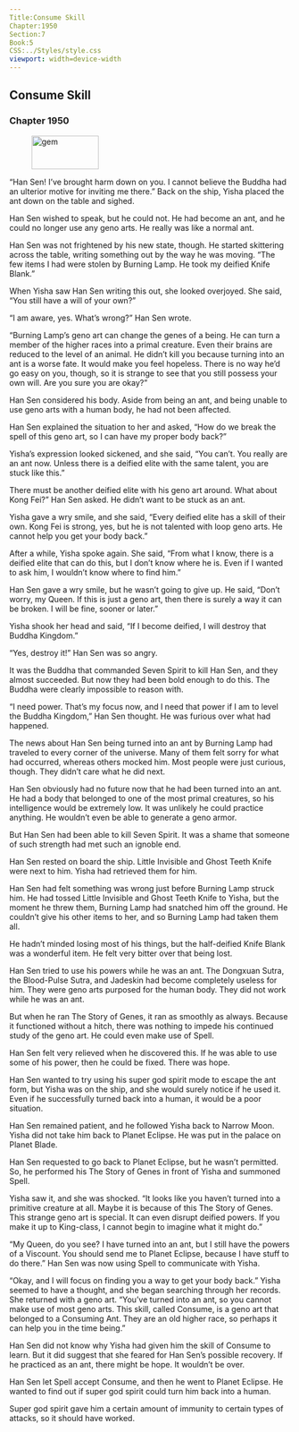 ```yaml
---
Title:Consume Skill 
Chapter:1950 
Section:7 
Book:5 
CSS:../Styles/style.css 
viewport: width=device-width
---
```

  
## Consume Skill
### Chapter 1950
  
<figure>
	<img src="../Images/gem.gif" alt="gem" id="gem" width="120" height="60" />
</figure>
  

  
“Han Sen! I’ve brought harm down on you. I cannot believe the Buddha had an ulterior motive for inviting me there.” Back on the ship, Yisha placed the ant down on the table and sighed.

Han Sen wished to speak, but he could not. He had become an ant, and he could no longer use any geno arts. He really was like a normal ant.

Han Sen was not frightened by his new state, though. He started skittering across the table, writing something out by the way he was moving. “The few items I had were stolen by Burning Lamp. He took my deified Knife Blank.”

When Yisha saw Han Sen writing this out, she looked overjoyed. She said, “You still have a will of your own?”

“I am aware, yes. What’s wrong?” Han Sen wrote.

“Burning Lamp’s geno art can change the genes of a being. He can turn a member of the higher races into a primal creature. Even their brains are reduced to the level of an animal. He didn’t kill you because turning into an ant is a worse fate. It would make you feel hopeless. There is no way he’d go easy on you, though, so it is strange to see that you still possess your own will. Are you sure you are okay?”

Han Sen considered his body. Aside from being an ant, and being unable to use geno arts with a human body, he had not been affected.

Han Sen explained the situation to her and asked, “How do we break the spell of this geno art, so I can have my proper body back?”

Yisha’s expression looked sickened, and she said, “You can’t. You really are an ant now. Unless there is a deified elite with the same talent, you are stuck like this.”

There must be another deified elite with his geno art around. What about Kong Fei?” Han Sen asked. He didn’t want to be stuck as an ant.

Yisha gave a wry smile, and she said, “Every deified elite has a skill of their own. Kong Fei is strong, yes, but he is not talented with loop geno arts. He cannot help you get your body back.”

After a while, Yisha spoke again. She said, “From what I know, there is a deified elite that can do this, but I don’t know where he is. Even if I wanted to ask him, I wouldn’t know where to find him.”

Han Sen gave a wry smile, but he wasn’t going to give up. He said, “Don’t worry, my Queen. If this is just a geno art, then there is surely a way it can be broken. I will be fine, sooner or later.”

Yisha shook her head and said, “If I become deified, I will destroy that Buddha Kingdom.”

“Yes, destroy it!” Han Sen was so angry.

It was the Buddha that commanded Seven Spirit to kill Han Sen, and they almost succeeded. But now they had been bold enough to do this. The Buddha were clearly impossible to reason with.

“I need power. That’s my focus now, and I need that power if I am to level the Buddha Kingdom,” Han Sen thought. He was furious over what had happened.

The news about Han Sen being turned into an ant by Burning Lamp had traveled to every corner of the universe. Many of them felt sorry for what had occurred, whereas others mocked him. Most people were just curious, though. They didn’t care what he did next.

Han Sen obviously had no future now that he had been turned into an ant. He had a body that belonged to one of the most primal creatures, so his intelligence would be extremely low. It was unlikely he could practice anything. He wouldn’t even be able to generate a geno armor.

But Han Sen had been able to kill Seven Spirit. It was a shame that someone of such strength had met such an ignoble end.

Han Sen rested on board the ship. Little Invisible and Ghost Teeth Knife were next to him. Yisha had retrieved them for him.

Han Sen had felt something was wrong just before Burning Lamp struck him. He had tossed Little Invisible and Ghost Teeth Knife to Yisha, but the moment he threw them, Burning Lamp had snatched him off the ground. He couldn’t give his other items to her, and so Burning Lamp had taken them all.

He hadn’t minded losing most of his things, but the half-deified Knife Blank was a wonderful item. He felt very bitter over that being lost.

Han Sen tried to use his powers while he was an ant. The Dongxuan Sutra, the Blood-Pulse Sutra, and Jadeskin had become completely useless for him. They were geno arts purposed for the human body. They did not work while he was an ant.

But when he ran The Story of Genes, it ran as smoothly as always. Because it functioned without a hitch, there was nothing to impede his continued study of the geno art. He could even make use of Spell.

Han Sen felt very relieved when he discovered this. If he was able to use some of his power, then he could be fixed. There was hope.

Han Sen wanted to try using his super god spirit mode to escape the ant form, but Yisha was on the ship, and she would surely notice if he used it. Even if he successfully turned back into a human, it would be a poor situation.

Han Sen remained patient, and he followed Yisha back to Narrow Moon. Yisha did not take him back to Planet Eclipse. He was put in the palace on Planet Blade.

Han Sen requested to go back to Planet Eclipse, but he wasn’t permitted. So, he performed his The Story of Genes in front of Yisha and summoned Spell.

Yisha saw it, and she was shocked. “It looks like you haven’t turned into a primitive creature at all. Maybe it is because of this The Story of Genes. This strange geno art is special. It can even disrupt deified powers. If you make it up to King-class, I cannot begin to imagine what it might do.”

“My Queen, do you see? I have turned into an ant, but I still have the powers of a Viscount. You should send me to Planet Eclipse, because I have stuff to do there.” Han Sen was now using Spell to communicate with Yisha.

“Okay, and I will focus on finding you a way to get your body back.” Yisha seemed to have a thought, and she began searching through her records. She returned with a geno art. “You’ve turned into an ant, so you cannot make use of most geno arts. This skill, called Consume, is a geno art that belonged to a Consuming Ant. They are an old higher race, so perhaps it can help you in the time being.”

Han Sen did not know why Yisha had given him the skill of Consume to learn. But it did suggest that she feared for Han Sen’s possible recovery. If he practiced as an ant, there might be hope. It wouldn’t be over.

Han Sen let Spell accept Consume, and then he went to Planet Eclipse. He wanted to find out if super god spirit could turn him back into a human.

Super god spirit gave him a certain amount of immunity to certain types of attacks, so it should have worked.